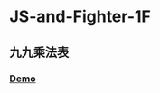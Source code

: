 # JS-and-Fighter-1F

## 九九乘法表

### <a href="http://rexhung0302.github.io/JS-and-Fighter/JS-and-Fighter-1F/index.html">Demo</a>